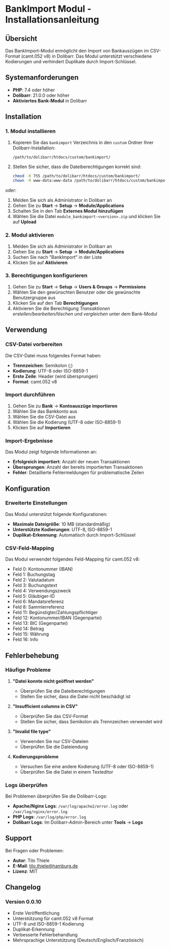 # BankImport Modul - Installationsanleitung

## Übersicht

Das BankImport-Modul ermöglicht den Import von Bankauszügen im CSV-Format (camt.052 v8) in Dolibarr. Das Modul unterstützt verschiedene Kodierungen und verhindert Duplikate durch Import-Schlüssel.

## Systemanforderungen

- **PHP**: 7.4 oder höher
- **Dolibarr**: 21.0.0 oder höher
- **Aktiviertes Bank-Modul** in Dolibarr

## Installation

### 1. Modul installieren

1. Kopieren Sie das `bankimport` Verzeichnis in den `custom` Ordner Ihrer Dolibarr-Installation:
   ```
   /path/to/dolibarr/htdocs/custom/bankimport/
   ```

2. Stellen Sie sicher, dass die Dateiberechtigungen korrekt sind:
   ```bash
   chmod -R 755 /path/to/dolibarr/htdocs/custom/bankimport/
   chown -R www-data:www-data /path/to/dolibarr/htdocs/custom/bankimport/
   ```

oder:

1. Melden Sie sich als Administrator in Dolibarr an
2. Gehen Sie zu **Start** → **Setup** → **Module/Applications**
3. Schalten Sie in den Tab **Externes Modul hinzufügen**
4. Wählen Sie die Datei `module_bankimport-<version>.zip` und klicken Sie auf **Upload**

### 2. Modul aktivieren

1. Melden Sie sich als Administrator in Dolibarr an
2. Gehen Sie zu **Start** → **Setup** → **Module/Applications**
3. Suchen Sie nach "BankImport" in der Liste
4. Klicken Sie auf **Aktivieren**

### 3. Berechtigungen konfigurieren

1. Gehen Sie zu **Start** → **Setup** → **Users & Groups** → **Permissions**
2. Wählen Sie den gewünschten Benutzer oder die gewünschte Benutzergruppe aus
3. Klicken Sie auf den Tab **Berechtigungen**
4. Aktivieren Sie die Berechtigung *Transaktionen erstellen/bearbeiten/löschen und vergleichen* unter dem Bank-Modul

## Verwendung

### CSV-Datei vorbereiten

Die CSV-Datei muss folgendes Format haben:
- **Trennzeichen**: Semikolon (;)
- **Kodierung**: UTF-8 oder ISO-8859-1
- **Erste Zeile**: Header (wird übersprungen)
- **Format**: camt.052 v8

### Import durchführen

1. Gehen Sie zu **Bank** → **Kontoauszüge importieren**
2. Wählen Sie das Bankkonto aus
3. Wählen Sie die CSV-Datei aus
4. Wählen Sie die Kodierung (UTF-8 oder ISO-8859-1)
5. Klicken Sie auf **Importieren**

### Import-Ergebnisse

Das Modul zeigt folgende Informationen an:
- **Erfolgreich importiert**: Anzahl der neuen Transaktionen
- **Übersprungen**: Anzahl der bereits importierten Transaktionen
- **Fehler**: Detaillierte Fehlermeldungen für problematische Zeilen

## Konfiguration

### Erweiterte Einstellungen

Das Modul unterstützt folgende Konfigurationen:
- **Maximale Dateigröße**: 10 MB (standardmäßig)
- **Unterstützte Kodierungen**: UTF-8, ISO-8859-1
- **Duplikat-Erkennung**: Automatisch durch Import-Schlüssel

### CSV-Feld-Mapping

Das Modul verwendet folgendes Feld-Mapping für camt.052 v8:
- Feld 0: Kontonummer (IBAN)
- Feld 1: Buchungstag
- Feld 2: Valutadatum
- Feld 3: Buchungstext
- Feld 4: Verwendungszweck
- Feld 5: Gläubiger-ID
- Feld 6: Mandatsreferenz
- Feld 8: Sammlerreferenz
- Feld 11: Begünstigter/Zahlungspflichtiger
- Feld 12: Kontonummer/IBAN (Gegenpartei)
- Feld 13: BIC (Gegenpartei)
- Feld 14: Betrag
- Feld 15: Währung
- Feld 16: Info

## Fehlerbehebung

### Häufige Probleme

1. **"Datei konnte nicht geöffnet werden"**
   - Überprüfen Sie die Dateiberechtigungen
   - Stellen Sie sicher, dass die Datei nicht beschädigt ist

2. **"Insufficient columns in CSV"**
   - Überprüfen Sie das CSV-Format
   - Stellen Sie sicher, dass Semikolon als Trennzeichen verwendet wird

3. **"Invalid file type"**
   - Verwenden Sie nur CSV-Dateien
   - Überprüfen Sie die Dateiendung

4. **Kodierungsprobleme**
   - Versuchen Sie eine andere Kodierung (UTF-8 oder ISO-8859-1)
   - Überprüfen Sie die Datei in einem Texteditor

### Logs überprüfen

Bei Problemen überprüfen Sie die Dolibarr-Logs:
- **Apache/Nginx Logs**: `/var/log/apache2/error.log` oder `/var/log/nginx/error.log`
- **PHP Logs**: `/var/log/php/error.log`
- **Dolibarr Logs**: Im Dolibarr-Admin-Bereich unter **Tools** → **Logs**

## Support

Bei Fragen oder Problemen:
- **Autor**: Tilo Thiele
- **E-Mail**: tilo.thiele@hamburg.de
- **Lizenz**: MIT

## Changelog

### Version 0.0.10
- Erste Veröffentlichung
- Unterstützung für camt.052 v8 Format
- UTF-8 und ISO-8859-1 Kodierung
- Duplikat-Erkennung
- Verbesserte Fehlerbehandlung
- Mehrsprachige Unterstützung (Deutsch/Englisch/Französisch)
